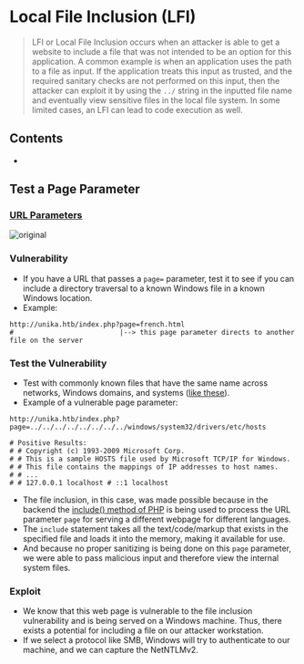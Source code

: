 # Local File Inclusion (LFI)
> LFI or Local File Inclusion occurs when an attacker is able to get a website to include a file that was not intended to be an option for this application. A common example is when an application uses the path to a file as input. If the application treats this input as trusted, and the required sanitary checks are not performed on this input, then the attacker can exploit it by using the `../` string in the inputted file name and eventually view sensitive files in the local file system. In some limited cases, an LFI can lead to code execution as well.

## Contents
- []()


## Test a Page Parameter

### [URL Parameters](https://www.semrush.com/blog/url-parameters/)

![original](https://github.com/GregKedrovsky/Hacking/assets/26492233/dc611cf7-9203-48a0-bf94-727adef865b5)

### Vulnerability
- If you have a URL that passes a `page=` parameter, test it to see if you can include a directory traversal to a known Windows file in a known Windows location.
- Example:
```
http://unika.htb/index.php?page=french.html
#                          |--> this page parameter directs to another file on the server
```

### Test the Vulnerability
- Test with commonly known files that have the same name across networks, Windows domains, and systems ([like these](https://github.com/carlospolop/Auto_Wordlists/blob/main/wordlists/file_inclusion_windows.txt)).
- Example of a vulnerable page parameter:
```
http://unika.htb/index.php?page=../../../../../../../../windows/system32/drivers/etc/hosts

# Positive Results:
# # Copyright (c) 1993-2009 Microsoft Corp. 
# # This is a sample HOSTS file used by Microsoft TCP/IP for Windows. 
# # This file contains the mappings of IP addresses to host names. 
# # ...
# # 127.0.0.1 localhost # ::1 localhost
```
- The file inclusion, in this case, was made possible because in the backend the [include() method of PHP](https://www.php.net/manual/en/function.include.php) is being used to process the URL parameter `page` for serving a different webpage for different languages.
- The `include` statement takes all the text/code/markup that exists in the specified file and loads it into the memory, making it available for use.
- And because no proper sanitizing is being done on this `page` parameter, we were able to pass malicious input and therefore view the internal system files.

### Exploit
- We know that this web page is vulnerable to the file inclusion vulnerability and is being served on a Windows machine. Thus, there exists a potential for including a file on our attacker workstation.
- If we select a protocol like SMB, Windows will try to authenticate to our machine, and we can capture the NetNTLMv2.

